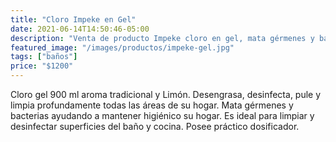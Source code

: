 ```yaml
---
title: "Cloro Impeke en Gel"
date: 2021-06-14T14:50:46-05:00
description: "Venta de producto Impeke cloro en gel, mata gérmenes y bacterias Aslimp Iquique, Chile"
featured_image: "/images/productos/impeke-gel.jpg"
tags: ["baños"]
price: "$1200"
---
```

Cloro gel 900 ml aroma tradicional y Limón. Desengrasa, desinfecta, pule y limpia profundamente todas las áreas de su hogar. Mata gérmenes y bacterias ayudando a mantener higiénico su hogar. Es ideal para limpiar y desinfectar superficies del baño y cocina. Posee práctico dosificador.
